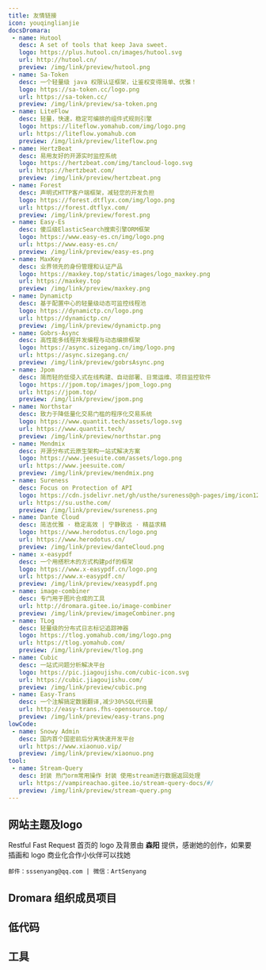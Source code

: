 ```yaml
---
title: 友情链接
icon: youqinglianjie
docsDromara:
 - name: Hutool
   desc: A set of tools that keep Java sweet.
   logo: https://plus.hutool.cn/images/hutool.svg
   url: http://hutool.cn/
   preview: /img/link/preview/hutool.png
 - name: Sa-Token
   desc: 一个轻量级 java 权限认证框架，让鉴权变得简单、优雅！
   logo: https://sa-token.cc/logo.png
   url: https://sa-token.cc/
   preview: /img/link/preview/sa-token.png
 - name: LiteFlow
   desc: 轻量，快速，稳定可编排的组件式规则引擎
   logo: https://liteflow.yomahub.com/img/logo.png
   url: https://liteflow.yomahub.com
   preview: /img/link/preview/liteflow.png
 - name: HertzBeat
   desc: 易用友好的开源实时监控系统
   logo: https://hertzbeat.com/img/tancloud-logo.svg
   url: https://hertzbeat.com/
   preview: /img/link/preview/hertzbeat.png
 - name: Forest
   desc: 声明式HTTP客户端框架，减轻您的开发负担
   logo: https://forest.dtflyx.com/img/logo.png
   url: https://forest.dtflyx.com/
   preview: /img/link/preview/forest.png
 - name: Easy-Es
   desc: 傻瓜级ElasticSearch搜索引擎ORM框架
   logo: https://www.easy-es.cn/img/logo.png
   url: https://www.easy-es.cn/
   preview: /img/link/preview/easy-es.png
 - name: MaxKey
   desc: 业界领先的身份管理和认证产品
   logo: https://maxkey.top/static/images/logo_maxkey.png
   url: https://maxkey.top
   preview: /img/link/preview/maxkey.png
 - name: Dynamictp
   desc: 基于配置中心的轻量级动态可监控线程池
   logo: https://dynamictp.cn/logo.png
   url: https://dynamictp.cn/
   preview: /img/link/preview/dynamictp.png
 - name: Gobrs-Async
   desc: 高性能多线程并发编程与动态编排框架
   logo: https://async.sizegang.cn/img/logo.png
   url: https://async.sizegang.cn/
   preview: /img/link/preview/gobrsAsync.png
 - name: Jpom
   desc: 简而轻的低侵入式在线构建、自动部署、日常运维、项目监控软件
   logo: https://jpom.top/images/jpom_logo.png
   url: https://jpom.top/
   preview: /img/link/preview/jpom.png
 - name: Northstar
   desc: 致力于降低量化交易门槛的程序化交易系统
   logo: https://www.quantit.tech/assets/logo.svg
   url: https://www.quantit.tech/
   preview: /img/link/preview/northstar.png
 - name: Mendmix
   desc: 开源分布式云原生架构一站式解决方案
   logo: https://www.jeesuite.com/assets/logo.png
   url: https://www.jeesuite.com/
   preview: /img/link/preview/mendmix.png
 - name: Sureness
   desc: Focus on Protection of API
   logo: https://cdn.jsdelivr.net/gh/usthe/sureness@gh-pages/img/icon128.svg
   url: https://su.usthe.com/
   preview: /img/link/preview/sureness.png
 - name: Dante Cloud
   desc: 简洁优雅 · 稳定高效 | 宁静致远 · 精益求精
   logo: https://www.herodotus.cn/logo.png
   url: https://www.herodotus.cn/
   preview: /img/link/preview/danteCloud.png
 - name: x-easypdf
   desc: 一个用搭积木的方式构建pdf的框架
   logo: https://www.x-easypdf.cn/logo.png
   url: https://www.x-easypdf.cn/
   preview: /img/link/preview/xeasypdf.png
 - name: image-combiner
   desc: 专门用于图片合成的工具
   url: http://dromara.gitee.io/image-combiner
   preview: /img/link/preview/imageCombiner.png
 - name: TLog
   desc: 轻量级的分布式日志标记追踪神器
   logo: https://tlog.yomahub.com/img/logo.png
   url: https://tlog.yomahub.com/
   preview: /img/link/preview/tlog.png
 - name: Cubic
   desc: 一站式问题分析解决平台
   logo: https://pic.jiagoujishu.com/cubic-icon.svg
   url: https://cubic.jiagoujishu.com/
   preview: /img/link/preview/cubic.png
 - name: Easy-Trans
   desc: 一个注解搞定数据翻译,减少30%SQL代码量
   url: http://easy-trans.fhs-opensource.top/
   preview: /img/link/preview/easy-trans.png
lowCode:
 - name: Snowy Admin
   desc: 国内首个国密前后分离快速开发平台
   url: https://www.xiaonuo.vip/
   preview: /img/link/preview/xiaonuo.png
tool:
 - name: Stream-Query
   desc: 封装 热门orm常用操作 封装 使用stream进行数据返回处理
   url: https://vampireachao.gitee.io/stream-query-docs/#/
   preview: /img/link/preview/stream-query.png
---
```


## 网站主题及logo


<SiteInfo
   name="vuepress-theme-hope"
   desc="一个具有强大功能的 vuepress 主题"
   url="https://theme-hope.vuejs.press/zh"
   logo="https://theme-hope.vuejs.press/logo.svg"
   preview="/img/link/preview/hope.png"
/>

Restful Fast Request 首页的 logo 及背景由 **森阳** 提供，感谢她的创作，如果要插画和 logo 商业化合作小伙伴可以找她
```
邮件：sssenyang@qq.com | 微信：ArtSenyang
```

## Dromara 组织成员项目

<SiteInfo
v-for="item in $frontmatter.docsDromara"
:key="item.link"
v-bind="item"
/>

[comment]: <> (<div>)

[comment]: <> (    <a href="https://gitee.com/dromara/Raincat" target="_blank" style="width:30%; height:40px;  padding:10px 5px 10px 5px;display:inline-block">)

[comment]: <> (        <img style="height:40px;" :src="$withBase&#40;'/img/link/raincat-logo.png'&#41;" title="强一致性分布式事务解决方案。">)

[comment]: <> (    </a>)

[comment]: <> (    <a href="https://gitee.com/dromara/myth" target="_blank" style="width:30%; height:40px;  padding:10px 5px 10px 5px;display:inline-block">)

[comment]: <> (        <img style="height:40px;" :src="$withBase&#40;'/img/link/myth-logo.png'&#41;" title="可靠消息分布式事务解决方案。">)

[comment]: <> (    </a>)

[comment]: <> (    <a href="https://gitee.com/dromara/koalas-rpc" target="_blank" style="width:30%;  padding:10px 5px 10px 5px;display:inline-block">)

[comment]: <> (        <img style="height:40px;" :src="$withBase&#40;'/img/link/koalas-logo.png'&#41;" title="企业生产级百亿日PV高可用可拓展的RPC框架。">)

[comment]: <> (    </a>)

[comment]: <> (    <a href="https://gitee.com/dromara/hmily" target="_blank" style="width:30%; height:40px;  padding:10px 5px 10px 5px;display:inline-block">)

[comment]: <> (        <img style="height:40px;" :src="$withBase&#40;'/img/link/hmily-logo.png'&#41;" title="高性能一站式分布式事务解决方案。">)

[comment]: <> (    </a>)

[comment]: <> (</div>)

## 低代码
<SiteInfo
   v-for="item in $frontmatter.lowCode"
   :key="item.link"
   v-bind="item"
/>

## 工具
<SiteInfo
v-for="item in $frontmatter.tool"
:key="item.link"
v-bind="item"
/>